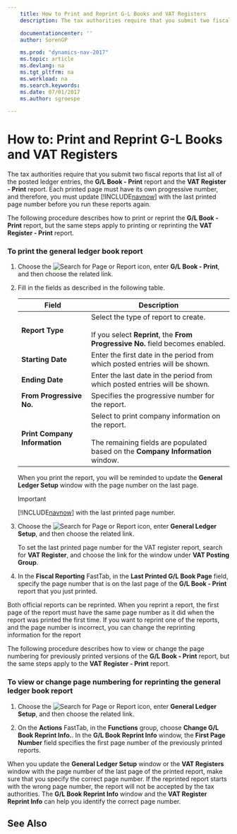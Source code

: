 ```yaml
---
    title: How to Print and Reprint G-L Books and VAT Registers
    description: The tax authorities require that you submit two fiscal reports that list all of the posted ledger entries, the **G/L Book - Print** report and the **VAT Register - Print** report. Each printed page must have its own progressive number, and therefore, you must update [!INCLUDE[navnow](../../includes/navnow_md.md)] with the last printed page number before you run these reports again.

    documentationcenter: ''
    author: SorenGP

    ms.prod: "dynamics-nav-2017"
    ms.topic: article
    ms.devlang: na
    ms.tgt_pltfrm: na
    ms.workload: na
    ms.search.keywords:
    ms.date: 07/01/2017
    ms.author: sgroespe

---
```

# How to: Print and Reprint G-L Books and VAT Registers
The tax authorities require that you submit two fiscal reports that list all of the posted ledger entries, the **G/L Book - Print** report and the **VAT Register - Print** report. Each printed page must have its own progressive number, and therefore, you must update [!INCLUDE[navnow](../../includes/navnow_md.md)] with the last printed page number before you run these reports again.  

 The following procedure describes how to print or reprint the **G/L Book - Print** report, but the same steps apply to printing or reprinting the **VAT Register - Print** report.  

### To print the general ledger book report  

1.  Choose the ![Search for Page or Report](media/ui-search/search_small.png "Search for Page or Report icon") icon, enter **G/L Book - Print**, and then choose the related link.  

2.  Fill in the fields as described in the following table.  

    |Field|Description|  
    |---------------------------------|---------------------------------------|  
    |**Report Type**|Select the type of report to create.<br /><br /> If you select **Reprint**, the **From Progressive No.** field becomes enabled.|  
    |**Starting Date**|Enter the first date in the period from which posted entries will be shown.|  
    |**Ending Date**|Enter the last date in the period from which posted entries will be shown.|  
    |**From Progressive No.**|Specifies the progressive number for the report.|  
    |**Print Company Information**|Select to print company information on the report.<br /><br /> The remaining fields are populated based on the **Company Information** window.|  

     When you print the report, you will be reminded to update the **General Ledger Setup** window with the page number on the last page.  

    > [!IMPORTANT]  
    >  [!INCLUDE[navnow](../../includes/navnow_md.md)] with the last printed page number.  

3.  Choose the ![Search for Page or Report](media/ui-search/search_small.png "Search for Page or Report icon") icon, enter **General Ledger Setup**, and then choose the related link.  

     To set the last printed page number for the VAT register report, search for **VAT Register**, and choose the link for the window under **VAT Posting Group**.  

4.  In the **Fiscal Reporting** FastTab, in the **Last Printed G/L Book Page** field, specify the page number that is on the last page of the **G/L Book - Print** report that you just printed.  

 Both official reports can be reprinted. When you reprint a report, the first page of the report must have the same page number as it did when the report was printed the first time. If you want to reprint one of the reports, and the page number is incorrect, you can change the reprinting information for the report  

 The following procedure describes how to view or change the page numbering for previously printed versions of the **G/L Book - Print** report, but the same steps apply to the **VAT Register - Print** report.  

### To view or change page numbering for reprinting the general ledger book report  

1.  Choose the ![Search for Page or Report](media/ui-search/search_small.png "Search for Page or Report icon") icon, enter **General Ledger Setup**, and then choose the related link.  

2.  On the **Actions** FastTab, in the **Functions** group, choose **Change G/L Book Reprint Info.**. In the **G/L Book Reprint Info** window, the **First Page Number** field specifies the first page number of the previously printed reports.  

 When you update the **General Ledger Setup** window or the **VAT Registers** window with the page number of the last page of the printed report, make sure that you specify the correct page number. If the reprinted report starts with the wrong page number, the report will not be accepted by the tax authorities. The **G/L Book Reprint Info** window and the **VAT Register Reprint Info** can help you identify the correct page number.  

## See Also  
 
